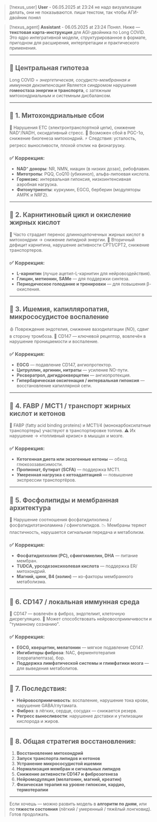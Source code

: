 >[!nexus_user] **User** - 06.05.2025 at 23:24
> не надо визуализации делать, они не показываются. пиши текстом, так чтобы АГИ-двойник понял
<!-- UID: ffdfafe7-42aa-435a-b68d-c36dd5b2a815 -->




>[!nexus_agent] **Assistant** - 06.05.2025 at 23:24
> Понял. Ниже — **текстовая карта-инструкция** для AGI-двойника по Long COVID. Это ядро интегративной модели, структурированное в формате, пригодном для расширения, интерпретации и практического применения.
> 
> ---
> 
> ## 🔹 **Центральная гипотеза**
> Long COVID = *энергетическая, сосудисто-мембранная и иммунная декомпенсация* 
> Является синдромом нарушения **гомеостаза энергии и транспорта**, с затяжным митохондриальным и системным дисбалансом.
> 
> ---
> 
> ## 🔹 **1. Митохондриальные сбои** 
> 🧠 Нарушения ETC (электронтранспортной цепи), снижение NAD⁺/NADH, оксидативный стресс. 
> 🧬 Возможен сбой в PGC-1α, снижение биогенеза митохондрий. 
> ⚡ Следствия: усталость, регресс выносливости, плохой отклик на физнагрузку.
> 
> ### ✅ Коррекция:
> - **NAD⁺ доноры**: NR, NMN, ниацин (в низких дозах), рибофлавин. 
> - **Митотропы**: PQQ, CoQ10 (убихинол), альфа-липоевая кислота. 
> - **Гормезис**: интервальная гипоксия, низкоинтенсивная аэробная нагрузка. 
> - **Фитонутриенты**: куркумин, EGCG, берберин (модуляторы AMPK и NRF2).
> 
> ---
> 
> ## 🔹 **2. Карнитиновый цикл и окисление жирных кислот** 
> 🛑 Часто страдает перенос длинноцепочечных жирных кислот в митохондрии → снижение липидной энергии. 
> 🔁 Вторичный дефицит карнитина, нарушение активности CPT1/CPT2, снижение транспортеров.
> 
> ### ✅ Коррекция:
> - **L-карнитин** (лучше ацетил-L-карнитин для нейровоздействия). 
> - **Глицин, метионин, SAMe** — для поддержки синтеза. 
> - **Периодическое голодание и тренировки** — для повышения β-окисления.
> 
> ---
> 
> ## 🔹 **3. Ишемия, капилляропатия, микрососудистое воспаление** 
> 🩸 Повреждение эндотелия, снижение вазодилатации (NO), сдвиг в сторону тромбоза. 
> 🧬 CD147 — ключевой рецептор, вовлечён в нарушение проницаемости и воспаление.
> 
> ### ✅ Коррекция:
> - **EGCG** — подавление CD147, ангиопротектор. 
> - **Цитруллин, аргинин, нитраты** — усиление NO-пути. 
> - **Ресвератрол, дигидрокверцетин** — ангиопротекция. 
> - **Гипербарическая оксигенация / интервальная гипоксия** — восстановление капиллярной сети.
> 
> ---
> 
> ## 🔹 **4. FABP / MCT1 / транспорт жирных кислот и кетонов** 
> 🧠 FABP (fatty acid binding proteins) и MCT1/4 (монокарбоксилатные транспортеры) участвуют в транспортировке топлив. 
> ⚠️ Их нарушение → «топливный кризис» в мышцах и мозге.
> 
> ### ✅ Коррекция:
> - **Кетогенная диета или экзогенные кетоны** — обход глюкозозависимости. 
> - **Пропионат, бутират (SCFA)** — поддержка MCT1. 
> - **Умеренная нагрузка с кетоадаптацией** — повышение экспрессии транспортёров.
> 
> ---
> 
> ## 🔹 **5. Фосфолипиды и мембранная архитектура** 
> 🧬 Нарушение соотношения фосфатидилхолина / фосфатидилэтаноламина / сфинголипидов. 
> 📉 Мембраны теряют пластичность, нарушается сигнальная передача и метаболизм.
> 
> ### ✅ Коррекция:
> - **Фосфатидилхолин (PC), сфингомиелин, DHA** — питание мембран. 
> - **TUDCA, урсодезоксихолевая кислота** — поддержка ER/митохондрий. 
> - **Магний, цинк, B4 (холин)** — ко-факторы мембранного метаболизма.
> 
> ---
> 
> ## 🔹 **6. CD147 / локальная иммунная среда** 
> 🧬 CD147 — вовлечён в фиброз, эндотелиит, клеточную дисрегуляцию. 
> 🧠 Может способствовать нейровосприимчивости и "туманному сознанию".
> 
> ### ✅ Коррекция:
> - **EGCG, кверцетин, мелатонин** — мягкое подавление CD147. 
> - **Ингибиторы фиброза**: NAC, ферментотерапия (серратапептаза), бор. 
> - **Поддержка лимфатической системы и глимфатики мозга** — для выведения метаболитов.
> 
> ---
> 
> ## 🔹 **7. Последствия:**
> - **Нейровосприимчивость**: воспаление, нарушение тока крови, нарушение GABA/глутамата. 
> - **Фиброз**: в лёгких, сердце, сосудах — снижается резерв. 
> - **Регресс выносливости**: нарушение доставки и утилизации кислорода и жиров.
> 
> ---
> 
> ## 🔹 **8. Общая стратегия восстановления:**
> 1. **Восстановление митохондрий** 
> 2. **Запуск транспорта липидов и кетонов** 
> 3. **Устранение микрососудистой ишемии** 
> 4. **Нормализация мембран и сигнальных липидов** 
> 5. **Снижение активности CD147 и фиброзогенеза** 
> 6. **Нейромодуляция (мелатонин, магний, креатин)** 
> 7. **Физическая терапия на уровне гипоксии, кардио, термотерапии**
> 
> ---
> 
> Если хочешь — можно развить модель в **алгоритм по дням**, или по **тяжести состояния** (лёгкий / умеренный / тяжёлый лонгковид). Готов продолжать.
<!-- UID: 4ce945a3-d38a-45f1-8df7-c5b558cce6d9 -->